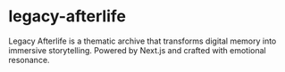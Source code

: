 # legacy-afterlife
Legacy Afterlife is a thematic archive that transforms digital memory into immersive storytelling. Powered by Next.js and crafted with emotional resonance.
